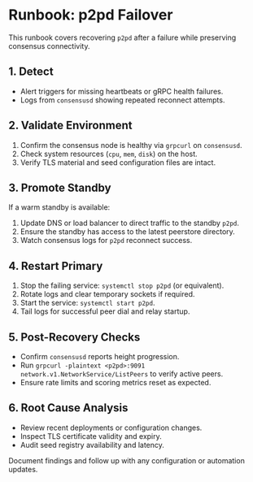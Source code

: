 # Runbook: p2pd Failover

This runbook covers recovering `p2pd` after a failure while preserving
consensus connectivity.

## 1. Detect

* Alert triggers for missing heartbeats or gRPC health failures.
* Logs from `consensusd` showing repeated reconnect attempts.

## 2. Validate Environment

1. Confirm the consensus node is healthy via `grpcurl` on `consensusd`.
2. Check system resources (`cpu`, `mem`, `disk`) on the host.
3. Verify TLS material and seed configuration files are intact.

## 3. Promote Standby

If a warm standby is available:

1. Update DNS or load balancer to direct traffic to the standby `p2pd`.
2. Ensure the standby has access to the latest peerstore directory.
3. Watch consensus logs for `p2pd` reconnect success.

## 4. Restart Primary

1. Stop the failing service: `systemctl stop p2pd` (or equivalent).
2. Rotate logs and clear temporary sockets if required.
3. Start the service: `systemctl start p2pd`.
4. Tail logs for successful peer dial and relay startup.

## 5. Post-Recovery Checks

* Confirm `consensusd` reports height progression.
* Run `grpcurl -plaintext <p2pd>:9091 network.v1.NetworkService/ListPeers` to verify
  active peers.
* Ensure rate limits and scoring metrics reset as expected.

## 6. Root Cause Analysis

* Review recent deployments or configuration changes.
* Inspect TLS certificate validity and expiry.
* Audit seed registry availability and latency.

Document findings and follow up with any configuration or automation updates.
